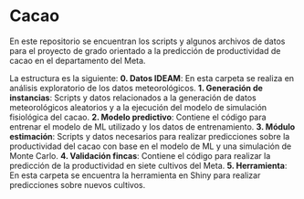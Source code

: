 # Cacao
En este repositorio se encuentran los scripts y algunos archivos de datos para el proyecto de grado orientado a la predicción de productividad de cacao en el departamento del Meta.

La estructura es la siguiente:
    **0. Datos IDEAM**: En esta carpeta se realiza en análisis exploratorio de los datos meteorológicos.
  **1. Generación de instancias**: Scripts y datos relacionados a la generación de datos meteorológicos aleatorios y a la ejecución del modelo de simulación fisiológica del cacao.
  **2. Modelo predictivo**: Contiene el código para entrenar el modelo de ML utilizado y los datos de entrenamiento.
  **3. Módulo estimación**: Scripts y datos necesarios para realizar predicciones sobre la productividad del cacao con base en el modelo de ML y una simulación de Monte Carlo.
  **4. Validación fincas**: Contiene el código para realizar la predicción de la productividad en siete cultivos del Meta.
  **5. Herramienta**: En esta carpeta se encuentra la herramienta en Shiny para realizar predicciones sobre nuevos cultivos.
